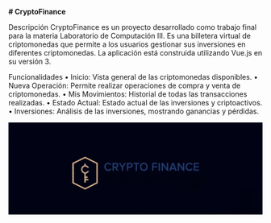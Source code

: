 **# CryptoFinance**

Descripción
CryptoFinance es un proyecto desarrollado como trabajo final para la materia Laboratorio de Computación III. Es una billetera virtual de criptomonedas que permite a los usuarios gestionar sus inversiones en diferentes criptomonedas. La aplicación está construida utilizando Vue.js en su versión 3.

Funcionalidades
•	Inicio: Vista general de las criptomonedas disponibles.
•	Nueva Operación: Permite realizar operaciones de compra y venta de criptomonedas.
•	Mis Movimientos: Historial de todas las transacciones realizadas.
•	Estado Actual: Estado actual de las inversiones y criptoactivos.
•	Inversiones: Análisis de las inversiones, mostrando ganancias y pérdidas.

![alt text](logo_crypto.jpeg)
